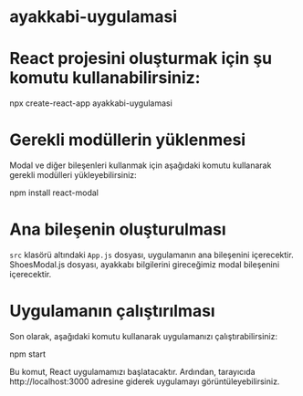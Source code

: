 # ayakkabi-uygulamasi

# React projesini oluşturmak için şu komutu kullanabilirsiniz:
 npx create-react-app ayakkabi-uygulamasi


# Gerekli modüllerin yüklenmesi
Modal ve diğer bileşenleri kullanmak için aşağıdaki komutu kullanarak gerekli modülleri yükleyebilirsiniz:
 
npm install react-modal



# Ana bileşenin oluşturulması

 `src` klasörü altındaki `App.js` dosyası, uygulamanın ana bileşenini içerecektir.
  ShoesModal.js dosyası, ayakkabı bilgilerini gireceğimiz modal bileşenini içerecektir.



# Uygulamanın çalıştırılması
 Son olarak, aşağıdaki komutu kullanarak uygulamanızı çalıştırabilirsiniz:

 npm start


Bu komut, React uygulamamızı başlatacaktır. Ardından, tarayıcıda http://localhost:3000 adresine giderek uygulamayı görüntüleyebilirsiniz.


